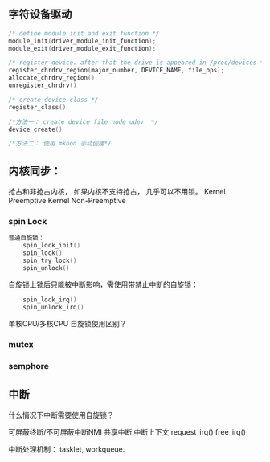 
## 字符设备驱动
```cpp
/* define module init and exit function */
module_init(driver_module_init_function);
module_exit(driver_module_exit_function);

/* register device. after that the drive is appeared in /proc/devices */
register_chrdrv_region(major_number, DEVICE_NAME, file_ops);
allocate_chrdrv_region()
unregister_chrdrv()

/* create device class */
register_class()

/*方法一： create device file node udev  */
device_create()

/*方法二： 使用 mknod 手动创建*/
```

## 内核同步：
抢占和非抢占内核， 如果内核不支持抢占， 几乎可以不用锁。
Kernel Preemptive
Kernel Non-Preemptive
### spin Lock
```cpp
普通自旋锁：
    spin_lock_init()
    spin_lock()
    spin_try_lock()
    spin_unlock()
```

自旋锁上锁后只能被中断影响，需使用带禁止中断的自旋锁：
```cpp
    spin_lock_irq()
    spin_unlock_irq()

```
单核CPU/多核CPU 自旋锁使用区别？

### mutex
### semphore
  

## 中断
什么情况下中断需要使用自旋锁？

可屏蔽终断/不可屏蔽中断NMI
共享中断
中断上下文
request_irq()
free_irq()

中断处理机制：
tasklet, workqueue.
